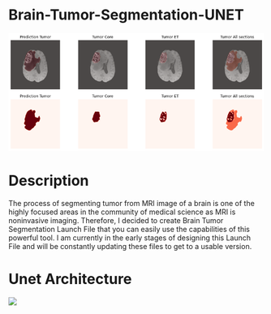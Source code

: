 # Brain-Tumor-Segmentation-UNET

<img src="https://github.com/arash-mehrzadi/Brain-Tumor-Segmentation-UNET/blob/master/Sample/predict%20output.png" width="whatever" height="whatever">

# Description
The process of segmenting tumor from MRI image of a brain is one of the highly focused areas in the community of medical science as MRI is noninvasive imaging. Therefore, I decided to create Brain Tumor Segmentation Launch File that you can easily use the capabilities of this powerful tool. I am currently in the early stages of designing this Launch File and will be constantly updating these files to get to a usable version.
# Unet Architecture
<img src="https://lmb.informatik.uni-freiburg.de/people/ronneber/u-net/u-net-architecture.png" width="whatever" height="whatever">
